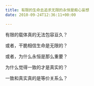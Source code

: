 ```yaml
---
title: 有限的生命去追求无限的永恒是痴心妄想
date: 2010-09-24T12:36:11+00:00

---
```

有限的载体真的无法包容亘久？
  
或者，干脆相信生命是无限的？
  
或者，为什么永恒是那么重要？

为什么觉得一致的才是真实的？
  
一致和真实真的是等价关系么？
